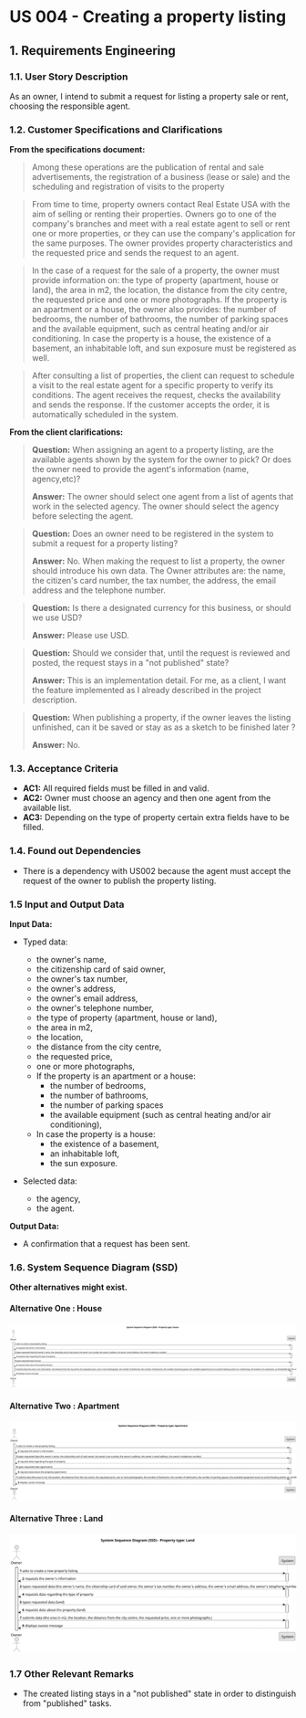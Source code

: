 # US 004 - Creating a property listing 

## 1. Requirements Engineering


### 1.1. User Story Description


As an owner, I intend to submit a request for listing a property sale or rent, choosing the responsible agent.



### 1.2. Customer Specifications and Clarifications 


**From the specifications document:**

>	Among these operations are the publication of rental
and sale advertisements, the registration of a business (lease or sale) and the scheduling and
registration of visits to the property

> From time to time, property owners contact Real Estate USA with the aim of selling or renting their
properties. Owners go to one of the company's branches and meet with a real estate agent to sell or
rent one or more properties, or they can use the company's application for the same purposes. The
owner provides property characteristics and the requested price and sends the request to an agent.

>In the case of a request for the sale of a
property, the owner must provide information on: the type of property (apartment, house or land),
the area in m2, the location, the distance from the city centre, the requested price and one or more
photographs. If the property is an apartment or a house, the owner also provides: the number of
bedrooms, the number of bathrooms, the number of parking spaces and the available equipment,
such as central heating and/or air conditioning. In case the property is a house, the existence of a
basement, an inhabitable loft, and sun exposure must be registered as well.

>After consulting a list of properties, the client can request to schedule a visit to the real estate agent
for a specific property to verify its conditions. The agent receives the request, checks the
availability and sends the response. If the customer accepts the order, it is automatically scheduled
in the system. 

**From the client clarifications:**

> **Question:** When assigning an agent to a property listing, are the available agents shown by the system for the owner to pick? Or does the owner need to provide the agent's information (name, agency,etc)?
>  
> **Answer:** The owner should select one agent from a list of agents that work in the selected agency. The owner should select the agency before selecting the agent.


> **Question:**  Does an owner need to be registered in the system to submit a request for a property listing?
>  
> **Answer:** No. When making the request to list a property, the owner should introduce his own data. The Owner attributes are: the name, the citizen's card number, the tax number, the address, the email address and the telephone number.


> **Question:**   Is there a designated currency for this business, or should we use USD?
>
> **Answer:**  Please use USD.


> **Question:**  Should we consider that, until the request is reviewed and posted, the request stays in a "not published" state?
>
> **Answer:** This is an implementation detail. For me, as a client, I want the feature implemented as I already described in the project description.


> **Question:**  When publishing a property, if the owner leaves the listing unfinished, can it be saved or stay as as a sketch to be finished later ?
>
> **Answer:** No.

### 1.3. Acceptance Criteria


* **AC1:** All required fields must be filled in and valid.
* **AC2:** Owner must choose an agency and then one agent from the available list.
* **AC3:** Depending on the type of property certain extra fields have to be filled.

### 1.4. Found out Dependencies


* There is a dependency with US002 because the agent must accept the request of the owner to publish the property listing.


### 1.5 Input and Output Data


**Input Data:**

* Typed data:
	* the owner's name, 
	* the citizenship card of said owner, 
	* the owner's tax number,
	* the owner's address,
	* the owner's email address,
	* the owner's telephone number,
    * the type of property (apartment, house or land),
    * the area in m2,
    * the location,
    * the distance from the city centre,
    * the requested price,
    * one or more photographs,
    * If the property is an apartment or a house:
      * the number of bedrooms,
      * the number of bathrooms,
      * the number of parking spaces
      * the available equipment (such as central heating and/or air conditioning),
    * In case the property is a house:
      * the existence of a basement,
      * an inhabitable loft,
      * the sun exposure.
	
* Selected data:
	* the agency,
    * the agent.


**Output Data:**

* A confirmation that a request has been sent.

### 1.6. System Sequence Diagram (SSD)

**Other alternatives might exist.**

#### Alternative One : House

![System Sequence Diagram - Alternative One](svg/us004-system-sequence-diagram-property-type-house.svg)

#### Alternative Two : Apartment

![System Sequence Diagram - Alternative Two](svg/us004-system-sequence-diagram-property-type-apartment.svg)

#### Alternative Three : Land

![System Sequence Diagram - Alternative Three](svg/us004-system-sequence-diagram-property-type-land.svg)

### 1.7 Other Relevant Remarks

* The created listing stays in a "not published" state in order to distinguish from "published" tasks.